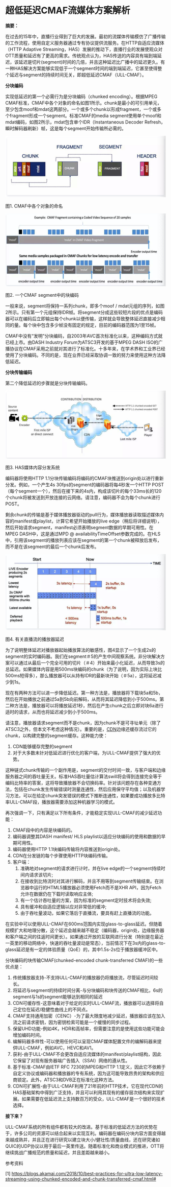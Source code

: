 # 超低延迟CMAF流媒体方案解析

**摘要：**

​    在过去的15年中，直播行业得到了巨大的发展。最初的流媒体传输模仿了广播传输的工作流程，使用自定义服务器通过专有协议提供流服务。在HTTP自适应流媒体（HTTP Adaptive Streaming，HAS）发展的推动下，直播行业的发展使观众对OTT质量和延迟有了更高的需求。传统观点认为，HAS传送的内容具有端到端延迟，该延迟是切片(segment)时间的几倍，并且这种延迟比广播中的延迟更久。有一种HAS解决方案能够实现低于一个segment时间的端到端延迟，它甚至使得整个延迟与segment的持续时间无关，即超低延迟CMAF（ULL-CMAF）。

**分块编码**

实现低延迟的第一个必需行为是分块编码（chunked encoding）。根据MPEG CMAF标准，CMAF中各个对象的命名如图1所示。chunk是最小的可引用单元，至少包含moof和mdat这两部分。一个或多个chunk以形成fragment，一个或多个fragment形成一个segment。标准CMAF的media segment使用单个moof和mdat编码，如图2所示，mdat包含单个IDR（Instantaneous Decoder Refresh，瞬时解码器刷新）帧，这是每个segment开始传输所必需的。

![image-20201214102429598](imgs/image-20201214102429598.png)

图1. CMAF中各个对象的命名

![image-20201214102438517](imgs/image-20201214102438517.png)

图2. 一个CMAF segment中的块编码

一般来说，segment将保持一系列chunk，即多个moof / mdat元组的序列，如图2所示。只有第一个元组保持IDR帧。将segment分成这些较短片段的优点是编码器可以在编码后立即输出每个chunk以便传输，这样就会导致整体延迟直接减少相同的量。每个块中包含多少帧没有固定的规定，目前的编码器范围为1至15帧。

CMAF中没有“发明”分块编码，自2003年AVC首次标准化以来，这种编码方式就已经上市。由DASH Industry Forum为ATSC3开发的基于MPEG DASH ISO的广播协议在CMAF采用之前就对其进行了标准化。十多年来，在学术界和工业界已经使用了分块编码。不同的是，现在业界已经采取协调一致的努力来使用这种方法降低延迟。

**分块传输编码**

第二个降低延迟的步骤就是分块传输编码。

![image-20201214102447513](imgs/image-20201214102447513.png)

图3. HAS媒体内容分发系统

编码器将使用HTTP 1.1分块传输编码将编码的CMAF块推送到origin处以进行重新分发。例如，一个产生4s 30fps的segment的编码器将每4秒发一个HTTP POST（每个segment一个），然后在接下来的4s内，构成该切片的每个33ms长的120个chunk将被发送到开放连接的云网络。请注意，编码器不会为每个chunk进行POST。

剩余chunk的传输是基于媒体播放器驱动的pull行为，媒体播放器读取描述媒体内容的manifest或playlist，计算它希望开始播放的live edge（稍后将详细说明），然后开始请求segment，manifest必须表明segment数据的早期可用性。在MPEG DASH中，这是通过MPD @ availabilityTimeOffset参数完成的。在HLS中，引用该segment的播放列表应该在segment的第一个chunk被释放后发布，而不是在该segment的最后一个chunk后发布。

![image-20201214102457097](imgs/image-20201214102457097.png)

图4. 有关直播流的播放器延迟

为了说明整体延迟对播放器起始播放算法的敏感性，图4显示了一个生成2s的segment的实时编码器。我们在segment＃5的产生中间观察系统。非分块解决方案可以通过从最后一个完全可用的切片（＃4）开始来最小化延迟，从而导致3s的总延迟。如果媒体内容是用500ms块编码的chunk（为了说明，因为实际上块比500ms短得多），那么播放器可以从持有IDR的最新块开始（＃5a），这将延迟减少到1s。

现在有两种方法可以进一步降低延迟。第一种方法是，播放器将下载块5a和5b，然后在开始播放之前通过5a到5b向前解码，从而将其延迟降低到小于500ms。第二种方法是，播放器可以将播放延迟1秒，然后在产生chunk之后立即对块6a进行适时的请求，从而也将延迟减少到小于500ms。

请注意，播放器请求segment而不是chunk，因为chunk不是可寻址单元（除了ATSC3之外，但本文不考虑这种情况）。重要的是，[CDN](https://cloud.tencent.com/product/cdn?from=10680)边缘还缓存流过它的chunk，以构建完整的segment缓存。这种能力使：

1. CDN能够缓存完整的segment
2. 对于大多数未针对低延迟进行优化的客户端，为ULL-CMAF提供了强大的优势。

这种链式chunk传输的一个副作用是，segment的交付时间一致，与客户端和边缘服务器之间的吞吐量无关。标准HAS吞吐量估计算法swill将会得到连接完全等于编码比特率的答案，这将导致播放器不会切换码率。针对该问题存在各种变通方法，包括在chunk发生传输错误时测量连通性，然后应用保守平均值；以及机器学习方法，可以在给定chunk突发错误的模式下推断连通性，如果要成功播放多比特率ULL-CMAF段，播放器需要添加这种机器学习的模式。

再次强调一下，只有满足以下所有条件，才能稳定实现ULL-CMAF的减少延迟功能：

1. CMAF段中的内容是块编码的。
2. 编码器调整其DASH manifest/ HLS playlist以适应分块编码的使用和数据的早期可用性。
3. 编码器使用HTTP 1.1块编码传输将内容推送到origin处。
4. CDN在分发链的每个步骤使用HTTP块编码传输。
5. 客户端：
   1. 准确地对segment的请求进行计时，并在live edge的一个segment持续时间内请求该切片;
   2. 在接收到比特流时对其进行解码，并且不用等到segment传输结束。在浏览器中运行的HTML5播放器必须使用Fetch而不是XHR API，因为Fetch允许在数据仍在下载时读取响应主体;
   3. 有一个估计吞吐量的方案，因为标准的segment定时技术将会失效;
   4. 具有缓冲和自适应逻辑以应对非常低的缓冲;
   5. 由于吞吐量波动，如果它落后于直播流，要具有赶上直播流的功能。

在实验中可以使用ULL-CMAF在600ms范围内实现glass-to-glass延迟。但随着规模扩大和地理分散，这个延迟会越来越不稳定（编码器，origin处，边缘服务器和客户端之间的往返时间更长）。如果通过开放的互联网进行分发（特别是在最近一英里的移动网络中，快速的吞吐量波动是常态），当前情况下在3s内的glass-to-glass延迟是有一定的体验质量（QoE）的，其中1.5s-2s位于播放器缓冲区中。

分块编码的块传输CMAF(chunked-encoded chunk-transferred CMAF)的一些优点是：

1. 传统播放器支持-不支持ULL-CMAF的播放器仍将播放流，尽管延迟时间较长。 
2. 将延迟与segment的持续时间分离-与分块编码和块传送的CMAF相比，6s的segment与1s的segment能够达到相同的延迟
3. CDN可缓存性-这意味着对于给定的实时ULL-CMAF流，播放器可以选择将自己定位在延迟/稳健性曲线上的不同点。
4. CMAF支持通用加密（CENC）-为了最大限度地减少延迟，播放器应该在加入流之前请求密钥，因为密钥检索可能是一个缓慢的同步过程。
5. 保留UHD功能-例如4K，HDR和高帧率，但需要注意的是使用这些功能可能会增加编码时间。
6. 编解码器多样性-可以使用任何可以呈现CMAF媒体配置文件的编解码器来提供ULL-CMAF，例如AVC，HEVC和AV1。
7. 获利-由于ULL-CMAF不会更改自适应流媒体的manifest/playlist结构，因此它保留了对现有服务器端广告插入（SSAI）网络的遵从性。
8. 基于标准-CMAF由IETF RFC 7230的MPEG和HTTP 1.1定义，因此它不依赖于自定义协议或编码器和播放器的专有系统，因为这可能导致昂贵的架构和供应商锁定。此外，ATSC3和DVB正在标准化这种方法。
9. CDN可扩展性-由于ULL-CMAF利用了21年前的HTTP技术，它在现代CDN的HAS基础架构中得到广泛支持，并且可以利用其现有的缓存层次结构来实现扩展。如果需要在低延迟流上支持数百万的受众，ULL-CMAF是一个很好的技术选择。

**接下来？**

ULL-CMAF系统的所有组件都有较大的改进。基于标准的低延迟方法的优势在于，许多公司的资源可以结合起来以实现互利。编码器在编码分块内容方面变得越来越成熟并，并且正在进行研究以建立块大小/健壮性/质量曲线，还在研究诸如QUIC的UDP协议以用于最后一英里传送。随着标准化和商业模式的推进，OTT将继续挑战广播规范的质量和延迟，并且差距越来越小。

参考资料

[1] https://blogs.akamai.com/2018/10/best-practices-for-ultra-low-latency-streaming-using-chunked-encoded-and-chunk-transferred-cmaf.html#